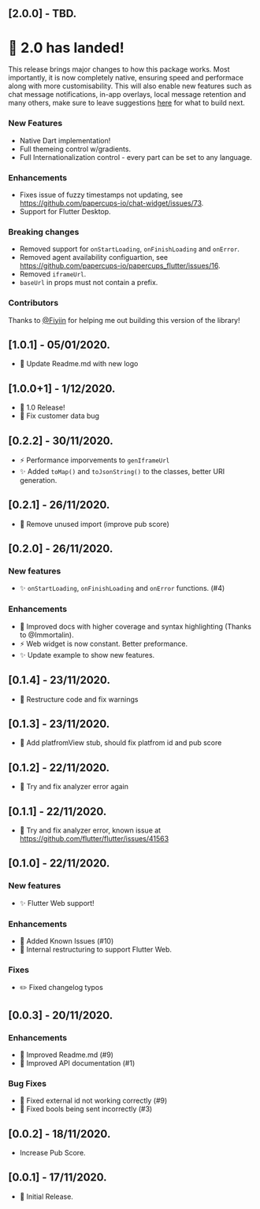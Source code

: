 ## [2.0.0] - TBD.

# 🎉 2.0 has landed!
This release brings major changes to how this package works. Most importantly, it is now completely native, ensuring speed and performace along with more customisability. This will also enable new features such as chat message notifications, in-app overlays, local message retention and many others, make sure to leave suggestions [here](https://github.com/papercups-io/papercups_flutter) for what to build next.

### New Features
* Native Dart implementation!
* Full themeing control w/gradients.
* Full Internationalization control - every part can be set to any language.

### Enhancements
* Fixes issue of fuzzy timestamps not updating, see https://github.com/papercups-io/chat-widget/issues/73.
* Support for Flutter Desktop.

### Breaking changes
* Removed support for `onStartLoading`, `onFinishLoading` and `onError`.
* Removed agent availability configuartion, see https://github.com/papercups-io/papercups_flutter/issues/16.
* Removed `iframeUrl`.
* `baseUrl` in props must not contain a prefix.

### Contributors
Thanks to [@Fiyiin](https://github.com/Fiyiin) for helping me out building this version of the library!

## [1.0.1] - 05/01/2020.

* 🍱 Update Readme.md with new logo


## [1.0.0+1] - 1/12/2020.

* 🎉 1.0 Release!
* 🐛 Fix customer data bug

## [0.2.2] - 30/11/2020.

* ⚡️ Performance imporvements to `genIframeUrl`
* ✨ Added `toMap()` and `toJsonString()` to the classes, better URI generation.

## [0.2.1] - 26/11/2020.

* 🚨 Remove unused import (improve pub score)

## [0.2.0] - 26/11/2020.

### New features
* ✨ `onStartLoading`, `onFinishLoading` and `onError` functions. (#4)

### Enhancements
* 📝 Improved docs with higher coverage and syntax highlighting (Thanks to @Immortalin).
* ⚡️ Web widget is now constant. Better preformance.
* ✨ Update example to show new features.

## [0.1.4] - 23/11/2020.

* 🎨 Restructure code and fix warnings

## [0.1.3] - 23/11/2020.

* 🐛 Add platfromView stub, should fix platfrom id and pub score

## [0.1.2] - 22/11/2020.

* 🐛 Try and fix analyzer error again

## [0.1.1] - 22/11/2020.

* 🐛 Try and fix analyzer error, known issue at https://github.com/flutter/flutter/issues/41563

## [0.1.0] - 22/11/2020.

### New features
* ✨ Flutter Web support!

### Enhancements
* 📝 Added Known Issues (#10)
* 🎨 Internal restructuring to support Flutter Web.

### Fixes
* ✏️ Fixed changelog typos

## [0.0.3] - 20/11/2020.

### Enhancements
* 📝 Improved Readme.md (#9)
* 📝 Improved API documentation (#1)

### Bug Fixes
* 🐛 Fixed external id not working correctly (#9)
* 🐛 Fixed bools being sent incorrectly (#3)

## [0.0.2] - 18/11/2020.

* Increase Pub Score.

## [0.0.1] - 17/11/2020.

* 🎉 Initial Release.
